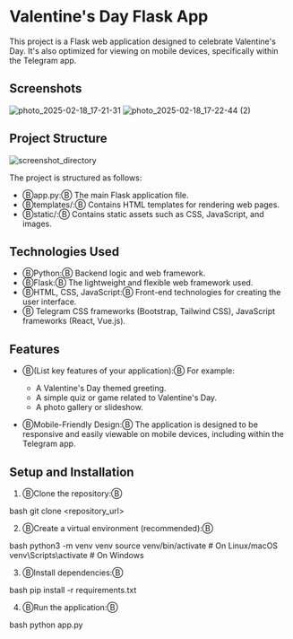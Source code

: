 # Valentine's Day Flask App

This project is a Flask web application designed to celebrate Valentine's Day.  It's also optimized for viewing on mobile devices, specifically within the Telegram app.

## Screenshots


 ![photo_2025-02-18_17-21-31](https://github.com/user-attachments/assets/426a6a50-57ea-46e9-ae2b-de9aeb3f25d8)
 ![photo_2025-02-18_17-22-44 (2)](https://github.com/user-attachments/assets/293fa3cc-0c0b-49da-9d61-0701fd4709c7)




## Project Structure


![screenshot_directory](https://github.com/user-attachments/assets/56256d3c-1005-49bd-a366-a6c901f88f82)


The project is structured as follows:

* Ⓑapp.py:Ⓑ The main Flask application file.
* Ⓑtemplates/:Ⓑ Contains HTML templates for rendering web pages.
* Ⓑstatic/:Ⓑ Contains static assets such as CSS, JavaScript, and images.


## Technologies Used

* ⒷPython:Ⓑ  Backend logic and web framework.
* ⒷFlask:Ⓑ  The lightweight and flexible web framework used.
* ⒷHTML, CSS, JavaScript:Ⓑ Front-end technologies for creating the user interface.
* Ⓑ Telegram  CSS frameworks (Bootstrap, Tailwind CSS), JavaScript frameworks (React, Vue.js).

## Features

* Ⓑ(List key features of your application):Ⓑ  For example:
    *  A Valentine's Day themed greeting.
    *  A simple quiz or game related to Valentine's Day.
    *  A photo gallery or slideshow.
   
* ⒷMobile-Friendly Design:Ⓑ The application is designed to be responsive and easily viewable on mobile devices, including within the Telegram app.


## Setup and Installation

1. ⒷClone the repository:Ⓑ
   
bash
   git clone <repository_url>
   
2. ⒷCreate a virtual environment (recommended):Ⓑ
   
bash
   python3 -m venv venv
   source venv/bin/activate  # On Linux/macOS
   venv\Scripts\activate     # On Windows
   
3. ⒷInstall dependencies:Ⓑ
   
bash
   pip install -r requirements.txt
   
4. ⒷRun the application:Ⓑ
   
bash
   python app.py
